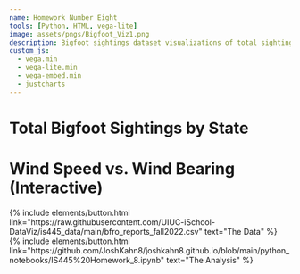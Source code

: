 ```yaml
---
name: Homework Number Eight 
tools: [Python, HTML, vega-lite]
image: assets/pngs/Bigfoot_Viz1.png
description: Bigfoot sightings dataset visualizations of total sightings per state and wind speed vs. wind bearing.
custom_js:
  - vega.min
  - vega-lite.min
  - vega-embed.min
  - justcharts
---
```



# Total Bigfoot Sightings by State

<vegachart schema-url="{{ site.baseurl }}/assets/json/chart1.json" style="width: 100%"></vegachart>

# Wind Speed vs. Wind Bearing (Interactive)

<vegachart schema-url="{{ site.baseurl }}/assets/json/jsonchart2.json" style="width: 100%"></vegachart>


<div class="left">
{% include elements/button.html link="https://raw.githubusercontent.com/UIUC-iSchool-DataViz/is445_data/main/bfro_reports_fall2022.csv" text="The Data" %}
</div>

<div class="right">
{% include elements/button.html link="https://github.com/JoshKahn8/joshkahn8.github.io/blob/main/python_notebooks/IS445%20Homework_8.ipynb" text="The Analysis" %}
</div>


